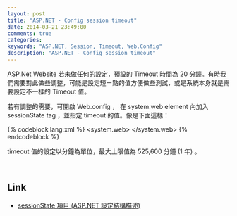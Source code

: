 ```yaml
---
layout: post
title: "ASP.NET - Config session timeout"
date: 2014-03-21 23:49:00
comments: true
categories: 
keywords: "ASP.NET, Session, Timeout, Web.Config"
description: "ASP.NET - Config session timeout"
---
```


ASP.Net Website 若未做任何的設定，預設的 Timeout 時間為 20 分鐘。有時我們需要對此做些調整，可能是設定短ㄧ點的值方便做些測試，或是系統本身就是需要設定不一樣的 Timeout 值。  

<!-- More -->

若有調整的需要，可開啟 Web.config ， 在 system.web element 內加入 sessionState tag ，並指定 timeout 的值。像是下面這樣：  

{% codeblock lang:xml %}
<configuration>
    <system.web>
        <sessionState mode="InProc" cookieless="true" timeout="１" /> 
    </system.web>
</configuration>
{% endcodeblock %}

timeout 值的設定以分鐘為單位，最大上限值為 525,600 分鐘 (1 年) 。

<br/>

Link
----
* [sessionState 項目 (ASP.NET 設定結構描述)](http://msdn.microsoft.com/zh-tw/library/h6bb9cz9(v=vs.85).aspx)
